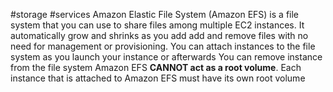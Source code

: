 #storage #services 
Amazon Elastic File System (Amazon EFS) is a file system that you can use to share files among multiple EC2 instances. It automatically grow and shrinks as you add add and remove files with no need for management or provisioning. 
You can attach instances to the file system as you launch your instance or afterwards 
You can remove instance from the file system
Amazon EFS **CANNOT act as a root volume**. Each instance that is attached to Amazon EFS must have its own root volume